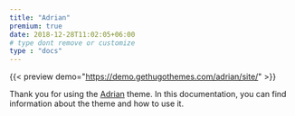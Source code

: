 ```yaml
---
title: "Adrian"
premium: true
date: 2018-12-28T11:02:05+06:00 
# type dont remove or customize
type : "docs"
---
```



{{< preview demo="https://demo.gethugothemes.com/adrian/site/" >}}

Thank you for using the [Adrian](https://gethugothemes.com/products/adrian/) theme. In this documentation, you can find information about the theme and how to use it.